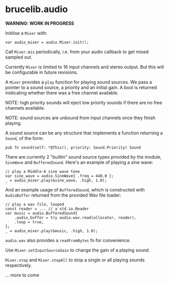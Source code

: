 # brucelib.audio
**WARNING: WORK IN PROGRESS**

Initilise a `Mixer` with:
```zig
var audio_mixer = audio.Mixer.init();
```

Call `Mixer.mix` periodically, i.e. from your audio callback to get mixed sampled out.

Currently `Mixer` is limited to 16 input channels and stereo output. But this will be configurable in future revisions.

A `Mixer` provides a `play` function for playing sound sources. We pass a pointer to a sound source, a priority and an initial gain. A bool is returned inidicating whether there was a free channel available.

NOTE: high priority sounds will eject low priority sounds if there are no free channels available.

NOTE: sound sources are unbound from input channels once they finish playing.

A sound source can be any structure that implements a function returning a `Sound`, of the form:
```zig
pub fn sound(self: *@This(), priority: Sound.Priority) Sound
```

There are currently 2 "builtin" sound source types provided by the module, `SineWave` and `BufferedSound`. Here's an example of playing a sine wave:

```zig
// play a Middle-A sine wave tone
var sine_wave = audio.SineWave{ .freq = 440.0 };
_ = audio_mixer.play(&sine_wave, .high, 1.0);
```

And an example usage of `BufferedSound`, which is constructed with `AudioBuffer` returned from the provided Wav file loader:

```zig
// play a wav file, looped
const reader = ... // a std.io.Reader
var music = audio.BufferedSound{
    .audio_buffer = try audio.wav.read(allocator, reader),
    .loop = true,
};
_ = audio_mixer.play(&music, .high, 1.0);
```

`audio.wav` also provides a `readFromBytes` fn for convenience.

Use `Mixer.setInputSourceGain` to change the gain of a playing sound.

`Mixer.stop` and `Mixer.stopAll` to stop a single or all playing sounds respectively.

... more to come
